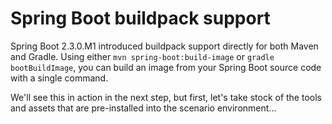 # Spring Boot buildpack support

Spring Boot 2.3.0.M1 introduced buildpack support directly for both Maven and Gradle. Using either `mvn spring-boot:build-image` or `gradle bootBuildImage`, you can build an image from your Spring Boot source code with a single command.

We'll see this in action in the next step, but first, let's take stock of the tools and assets that are pre-installed into the scenario environment...